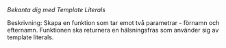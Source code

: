 *Bekanta dig med Template Literals*

Beskrivning: Skapa en funktion som tar emot två parametrar - förnamn och efternamn. 
Funktionen ska returnera en hälsningsfras som använder sig av template literals.